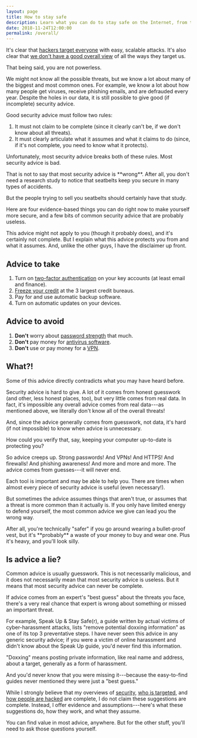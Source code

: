 ```yaml
---
layout: page
title: How to stay safe
description: Learn what you can do to stay safe on the Internet, from top to bottom.
date: 2018-11-24T12:00:00
permalink: /overall/
---
```


It's clear that [hackers target everyone]({{site.baseurl}}/hackers/) with easy, scalable attacks. It's also clear that [we don't have a good overall view]({{site.baseurl}}/how_hacked/) of all the ways they target us.

That being said, you are not powerless.

We might not know all the possible threats, but we know a lot about many of the biggest and most common ones. For example, we know a lot about how many people get viruses, receive phishing emails, and are defrauded every year<!-- TODO link to my summary -->. Despite the holes in our data, it is still possible to give good (if incomplete) security advice.

Good security advice must follow two rules<!-- Herley has an exploration into requirements like this:  Science of Security, T10, and More Is Not the Answer, section 2.2 -->:

1. It must not claim to be complete (since it clearly can't be, if we don't know about all threats).
2. It must clearly articulate what it assumes and what it claims to do (since, if it's not complete, you need to know what it protects).<!-- TODO cite unfalsifiability of security claims to explain in more depth -->

Unfortunately, most security advice breaks both of these rules. Most security advice is bad.

<aside class="sidenote">
That is not to say that most security advice is **wrong**. After all, you don't need a research study to notice that seatbelts keep you secure in many types of accidents.

But the people trying to sell you seatbelts should certainly have that study.
</aside>

Here are four evidence-based things you can do right now to make yourself more secure, and a few bits of common security advice that are probably useless.

This advice might not apply to you (though it probably does), and it's certainly not complete. But I explain what this advice protects you from and what it assumes. And, unlike the other guys, I have the disclaimer up front.

## Advice to take

1. Turn on [two-factor authentication]({{site.baseurl}}/passwords/) on your key accounts (at least email and finance).
2. [Freeze your credit]({{site.baseurl}}/identity_theft/) at the 3 largest credit bureaus.
3. Pay for and use automatic backup software<!-- TODO [automatic backup software]({{site.baseurl}}/backups/) -->.
4. Turn on automatic updates on your devices.

## Advice to avoid

1. **Don't** worry about [password strength]({{site.baseurl}}/passwords/) that much.
2. **Don't** pay money for [antivirus software]({{site.baseurl}}/antivirus/).
3. **Don't** use or pay money for a [VPN]({{site.baseurl}}/vpn/).

<!-- TODO, is this justified? 
It's also clear that most of the biggest threats to your [security]({{site.baseurl}}/security/) lie with the companies that hold your data---your bank, your email providers, your social networks.
-->

## What?!

Some of this advice directly contradicts what you may have heard before.

Security advice is hard to give. A lot of it comes from honest guesswork (and other, less honest places, too), but very little comes from real data. In fact, it's impossible any overall advice comes from real data---as mentioned above, we literally don't know all of the overall threats!

And, since the advice generally comes from guesswork, not data, it's hard (if not impossible<!-- Cormac Unfalsifiability -->) to know when advice is unnecessary.

How could you verify that, say, keeping your computer up-to-date is protecting you?

So advice creeps up. Strong passwords! And VPNs! And HTTPS! And firewalls! And phishing awareness! And more and more and more. The advice comes from guesses---it will never end.

Each tool is important and may be able to help you. There are times when almost every piece of security advice is useful (even necessary!).

But sometimes the advice assumes things that aren't true, or assumes that a threat is more common than it actually is. If you only have limited energy to defend yourself, the most common advice we give can lead you the wrong way.

<aside class="sidenote">
After all, you're technically "safer" if you go around wearing a bullet-proof vest, but it's **probably** a waste of your money to buy and wear one. Plus it's heavy, and you'll look silly.
</aside>

## Is advice a lie?

Common advice is usually guesswork. This is not necessarily malicious, and it does not necessarily mean that most security advice is useless. But it means that most security advice can never be complete.

If advice comes from an expert's "best guess" about the threats you face, there's a very real chance that expert is wrong about something or missed an important threat.

For example, Speak Up & Stay Safe(r), a guide written by actual victims of cyber-harassment attacks<!-- TODO cite https://onlinesafety.feministfrequency.com/en/ -->, lists "remove potential doxxing information" as one of its top 3 preventative steps. I have never seen this advice in any generic security advice; if you were a victim of online harassment and didn't know about the Speak Up guide, you'd never find this information.

<aside class="sidenote">
"Doxxing" means posting private information, like real name and address, about a target, generally as a form of harassment<!-- https://www.lexico.com/en/definition/dox -->.
</aside>

And you'd never know that you were missing it---because the easy-to-find guides never mentioned they were just a "best guess."

While I strongly believe that my overviews of [security]({{site.baseurl}}/security/), [who is targeted]({{site.baseurl}}/hackers/), and [how people are hacked]({{site.baseurl}}/how_hacked/) are complete, I do not claim these suggestions are complete. Instead, I offer evidence and assumptions---here's what these suggestions do, how they work, and what they assume.

You can find value in most advice, anywhere. But for the other stuff, you'll need to ask those questions yourself.
